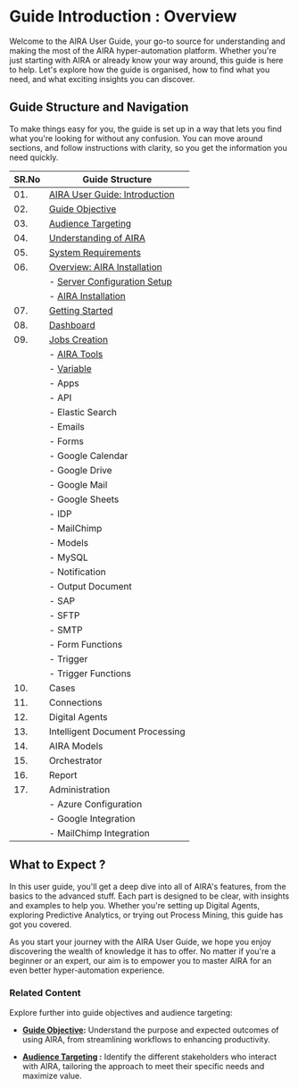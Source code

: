 
# Guide Introduction : Overview

Welcome to the AIRA User Guide, your go-to source for understanding and making the most of the AIRA hyper-automation platform. Whether you're just starting with AIRA or already know your way around, this guide is here to help. Let's explore how the guide is organised, how to find what you need, and what exciting insights you can discover.

## Guide Structure and Navigation

To make things easy for you, the guide is set up in a way that lets you find what you're looking for without any confusion. You can move around sections, and follow instructions with clarity, so you get the information you need quickly.

| SR.No | Guide Structure                     |
|-------|------------------------------------|
| 01.   | [AIRA User Guide: Introduction](https://github.com/airacommunity/AIRA-User-Guide/blob/main/A.%20AIRA%20User%20Guide_Introduction.md)   |
| 02.   | [Guide Objective](https://github.com/airacommunity/AIRA-User-Guide/blob/main/B.%20Guide%20Objective.md)                 |
| 03.   | [Audience Targeting](https://github.com/airacommunity/AIRA-User-Guide/blob/main/C.%20Audience%20Targeting.md)                 |
| 04.   | [Understanding of AIRA](https://github.com/airacommunity/AIRA-User-Guide/blob/main/D.%20Understanding%20of%20AIRA.md)              |
| 05.   | [System Requirements](https://github.com/airacommunity/AIRA-User-Guide/blob/main/E.%20System%20Requirment.md)                |
| 06.   | [Overview: AIRA Installation](https://github.com/airacommunity/AIRA-User-Guide/blob/main/F.%20Overview_AIRA%20Installation.md)        |
|       |   - [Server Configuration Setup](https://github.com/airacommunity/AIRA-User-Guide/blob/main/G.%20AIRA%20Server%20Configuration%20Setup.md)    |
|       |   - [AIRA Installation](https://github.com/airacommunity/AIRA-User-Guide/blob/main/H.%20AIRA%20Installation.md)             |
| 07.   | [Getting Started](https://github.com/airacommunity/AIRA-User-Guide/blob/main/I.%20Getting%20Started.md)                    |
| 08.   | [Dashboard](https://github.com/airacommunity/AIRA-User-Guide/blob/main/J.%20Dashboard.md)                          |
| 09.   | [Jobs Creation](https://github.com/airacommunity/AIRA-User-Guide/blob/main/K.%20Jobs%20Creation.md)                      |
|       |   - [AIRA Tools](https://github.com/airacommunity/AIRA-User-Guide/blob/main/K.1.%20Tools.md)                     |
|       |       - [Variable](https://github.com/airacommunity/AIRA-User-Guide/blob/main/K.2.%20Variables.md)                  |
|       |       - Apps                      |
|       |           - API                   |
|       |           - Elastic Search        |
|       |           - Emails                |
|       |           - Forms                 |
|       |           - Google Calendar       |
|       |           - Google Drive          |
|       |           - Google Mail           |
|       |           - Google Sheets         |
|       |           - IDP                   |
|       |           - MailChimp             |
|       |           - Models                |
|       |           - MySQL                 |
|       |           - Notification          |
|       |           - Output Document       |
|       |           - SAP                   |
|       |           - SFTP                  |
|       |           - SMTP                  |
|       |               - Form Functions    |
|       |   - Trigger                        |
|       |               - Trigger Functions |
| 10.   | Cases                              |
| 11.   | Connections                        |
| 12.   | Digital Agents                     |
| 13.   | Intelligent Document Processing    |
| 14.   | AIRA Models                        |
| 15.   | Orchestrator                       |
| 16.   | Report                             |
| 17.   | Administration                     |
|       |   - Azure Configuration            |
|       |   - Google Integration             |
|       |   - MailChimp Integration          |


## What to Expect ?

In this user guide, you'll get a deep dive into all of AIRA's features, from the basics to the advanced stuff. Each part is designed to be clear, with insights and examples to help you. Whether you're setting up Digital Agents, exploring Predictive Analytics, or trying out Process Mining, this guide has got you covered.

As you start your journey with the AIRA User Guide, we hope you enjoy discovering the wealth of knowledge it has to offer. No matter if you're a beginner or an expert, our aim is to empower you to master AIRA for an even better hyper-automation experience.

### Related Content

Explore further into guide objectives and audience targeting:

- **[Guide Objective](https://github.com/airacommunity/AIRA-User-Guide/blob/main/B.%20Guide%20Objective.md):** Understand the purpose and expected outcomes of using AIRA, from streamlining workflows to enhancing productivity.

- **[Audience Targeting](https://github.com/airacommunity/AIRA-User-Guide/blob/main/C.%20Audience%20Targeting.md) :** Identify the different stakeholders who interact with AIRA, tailoring the approach to meet their specific needs and maximize value.
